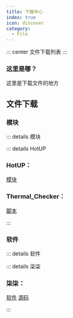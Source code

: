 ```yaml
---
title: 下载中心
index: true
icon: discover
category:
  - File
---
```


::: center
文件下载列表
:::

### 这里是哪？

这里是下载文件的地方

## 文件下载

### 模块

::: details 模块

::: details HotUP
### HotUP：
[模块](https://ftp.womi.ltd/skyx/mod/hotup/hotup.zip)
### Thermal_Checker：
[脚本](https://ftp.womi.ltd/skyx/mod/hotup/Thermal_Checker/Thermal_Checker.SH)

:::

### 软件

::: details 软件

::: details 柒柒
### 柒柒：
[软件](https://ftp.womi.ltd/skyx/app/qiqi/qiqi.apk)
[源码](https://github.com/Yosunair/Qiqi/archive/refs/heads/Yosunair.zip)

:::